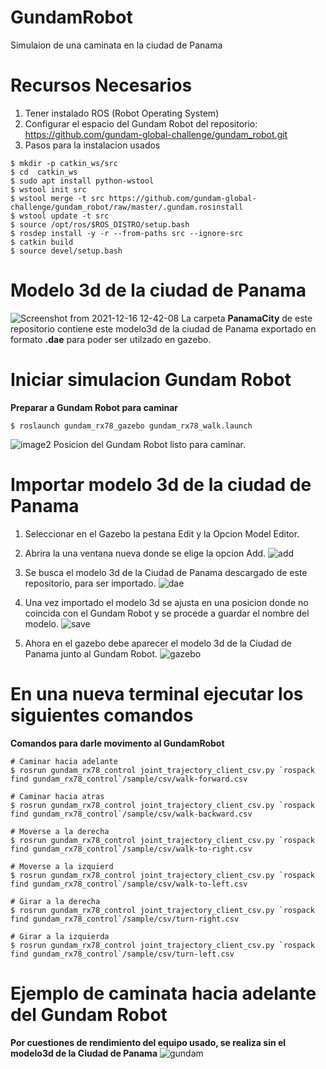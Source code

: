 # GundamRobot

Simulaion de una caminata en la ciudad de Panama

Recursos Necesarios
===================
1. Tener instalado ROS (Robot Operating System)
2. Configurar el espacio del Gundam Robot del repositorio: https://github.com/gundam-global-challenge/gundam_robot.git
3. Pasos para la instalacion usados

```
$ mkdir -p catkin_ws/src
$ cd  catkin_ws
$ sudo apt install python-wstool
$ wstool init src
$ wstool merge -t src https://github.com/gundam-global-challenge/gundam_robot/raw/master/.gundam.rosinstall
$ wstool update -t src
$ source /opt/ros/$ROS_DISTRO/setup.bash
$ rosdep install -y -r --from-paths src --ignore-src
$ catkin build
$ source devel/setup.bash
```

Modelo 3d de la ciudad de Panama
================================

![Screenshot from 2021-12-16 12-42-08](https://user-images.githubusercontent.com/61398373/146422856-50b3904e-3feb-47b1-bea1-9e77ea6c6ba2.jpg)
La carpeta **PanamaCity** de este repositorio contiene este modelo3d de la ciudad de Panama exportado en formato **.dae** para poder ser utilzado en gazebo.


Iniciar simulacion Gundam Robot
==============================

**Preparar a Gundam Robot para caminar**
```
$ roslaunch gundam_rx78_gazebo gundam_rx78_walk.launch
```

![image2](https://user-images.githubusercontent.com/61398373/146424713-ed34cf68-3669-4dd8-9ffd-f151c7c0e042.jpg)
Posicion del Gundam Robot listo para caminar.


Importar modelo 3d de la ciudad de Panama
=========================================
1. Seleccionar en el Gazebo la pestana Edit y la Opcion Model Editor.


2. Abrira la una ventana nueva donde se elige la opcion Add.
![add](https://user-images.githubusercontent.com/61398373/146429069-0de84448-ffd6-4a1b-90f0-812feb3116ae.jpg)


3. Se busca el modelo 3d de la Ciudad de Panama descargado de este repositorio, para ser importado.
![dae](https://user-images.githubusercontent.com/61398373/146429342-31f400a8-0e9b-46e5-a507-89bc4e66f197.jpg)


4. Una vez importado el modelo 3d se ajusta en una posicion donde no coincida con el Gundam Robot y se procede a guardar el nombre del modelo.
![save](https://user-images.githubusercontent.com/61398373/146429530-9cce062f-9094-4610-938d-84e0612bbc9d.jpg)


5. Ahora en el gazebo debe aparecer el modelo 3d de la Ciudad de Panama junto al Gundam Robot.
![gazebo](https://user-images.githubusercontent.com/61398373/146430675-39921b90-88f9-488d-a2e0-02b5b59b58b9.jpg)



En una nueva terminal ejecutar los siguientes comandos 
============================================================================================

**Comandos para darle movimento al GundamRobot**
```
# Caminar hacia adelante
$ rosrun gundam_rx78_control joint_trajectory_client_csv.py `rospack find gundam_rx78_control`/sample/csv/walk-forward.csv

# Caminar hacia atras
$ rosrun gundam_rx78_control joint_trajectory_client_csv.py `rospack find gundam_rx78_control`/sample/csv/walk-backward.csv

# Moverse a la derecha
$ rosrun gundam_rx78_control joint_trajectory_client_csv.py `rospack find gundam_rx78_control`/sample/csv/walk-to-right.csv

# Moverse a la izquierd
$ rosrun gundam_rx78_control joint_trajectory_client_csv.py `rospack find gundam_rx78_control`/sample/csv/walk-to-left.csv

# Girar a la derecha
$ rosrun gundam_rx78_control joint_trajectory_client_csv.py `rospack find gundam_rx78_control`/sample/csv/turn-right.csv

# Girar a la izquierda
$ rosrun gundam_rx78_control joint_trajectory_client_csv.py `rospack find gundam_rx78_control`/sample/csv/turn-left.csv
```

Ejemplo de caminata hacia adelante del Gundam Robot
===================================================

**Por cuestiones de rendimiento del equipo usado, se realiza sin el modelo3d de la Ciudad de Panama**
![gundam](https://user-images.githubusercontent.com/61398373/146469478-9bcd318d-1506-4a2d-aa1e-3896c8482d1a.gif)


